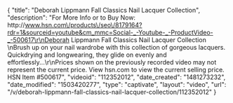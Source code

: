 {
    "title": "Deborah Lippmann Fall Classics Nail Lacquer Collection",
    "description": "For More Info or to Buy Now: http:\/\/www.hsn.com\/products\/seo\/8179164?rdr=1&sourceid=youtube&cm_mmc=Social-_-Youtube-_-ProductVideo-_-500617\r\nDeborah Lippmann Fall Classics Nail Lacquer Collection \nBrush up on your nail wardrobe with this collection of gorgeous lacquers. Quickdrying and longwearing, they glide on evenly and effortlessly...\r\nPrices shown on the previously recorded video may not represent the current price.  View hsn.com to view the current selling price. HSN Item #500617",
    "videoid": "112352012",
    "date_created": "1481273232",
    "date_modified": "1503420277",
    "type": "captivate",
    "layout": "video",
    "url": "\/v\/deborah-lippmann-fall-classics-nail-lacquer-collection\/112352012"
}